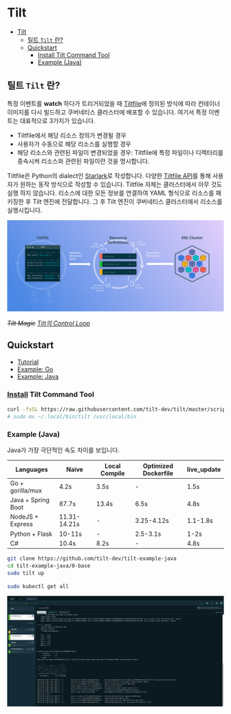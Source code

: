 # Tilt

- [Tilt](#tilt)
  - [틸트 `Tilt` 란?](#틸트-tilt-란)
  - [Quickstart](#quickstart)
    - [Install Tilt Command Tool](#install-tilt-command-tool)
    - [Example (Java)](#example-java)

## 틸트 `Tilt` 란?

특정 이벤트를 **watch** 하다가 트리거되었을 때
[Tiltfile](https://docs.tilt.dev/tiltfile_concepts.html)에 정의된 방식에 따라
컨테이너 이미지를 다시 빌드하고 쿠버네티스 클러스터에 배포할 수 있습니다.
여기서 특정 이벤트는 대표적으로 3가지가 있습니다.

- Tiltfile에서 해당 리소스 정의가 변경될 경우
- 사용자가 수동으로 해당 리소스를 실행할 경우
- 해당 리소스와 관련된 파일이 변경되었을 경우: Tiltfile에 특정 파일이나 디렉터리를 종속시켜 리소스와 관련된 파일이란 것을 명시합니다.

Tiltfile은 Python의 dialect인 [Starlark](https://github.com/bazelbuild/starlark/blob/master/spec.md)로 작성합니다.
다양한 [Tiltfile API](https://docs.tilt.dev/api.html)를 통해 사용자가 원하는 동작 방식으로 작성할 수 있습니다.
Tiltfile 자체는 클러스터에서 아무 것도 실행 하지 않습니다.
리소스에 대한 모든 정보를 연결하여 YAML 형식으로 리소스를 패키징한 후 Tilt 엔진에 전달합니다.
그 후 Tilt 엔진이 쿠버네티스 클러스터에서 리소스를 실행시킵니다.

![tilt-magic](../../images/environment/tilt-magic.jpg)

_~~Tilt Magic~~ [Tilt의 Control Loop](https://docs.tilt.dev/controlloop.html)_

## Quickstart

- [Tutorial](https://docs.tilt.dev/tutorial.html)
- [Example: Go](https://docs.tilt.dev/example_go.html)
- [Example: Java](https://docs.tilt.dev/example_java.html)

### [Install](https://docs.tilt.dev/install.html) Tilt Command Tool

```bash
curl -fsSL https://raw.githubusercontent.com/tilt-dev/tilt/master/scripts/install.sh | bash
# sudo mv ~/.local/bin/tilt /usr/local/bin
```

### Example (Java)

Java가 가장 극단적인 속도 차이를 보입니다.

| Languages          | Naive        | Local Compile | Optimized Dockerfile | live_update |
| ------------------ | ------------ | ------------- | -------------------- | ----------- |
| Go + gorilla/mux   | 4.2s         | 3.5s          | -                    | 1.5s        |
| Java + Spring Boot | 87.7s        | 13.4s         | 6.5s                 | 4.8s        |
| NodeJS + Express   | 11.31-14.21s | -             | 3.25-4.12s           | 1.1-1.8s    |
| Python + Flask     | 10-11s       | -             | 2.5-3.1s             | 1-2s        |
| C#                 | 10.4s        | 8.2s          | -                    | 4.8s        |

```bash
git clone https://github.com/tilt-dev/tilt-example-java
cd tilt-example-java/0-base
sudo tilt up
```

```bash
sudo kubectl get all
```

![example-java](../../images/environment/tilt-ui.png)
